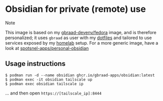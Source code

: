 Obsidian for private (remote) use
=================================

> [!NOTE]
> This image is based on my [gbraad-devenv/fedora](https://github.com/gbraad-devenv/fedora) image, and is therefore personalized;
> it uses  `gbraad` as user with my [dotfiles](https://github.com/gbraad/dotfiles) and tailored to use services exposed by my [homelab](https://github.com/gbraad-homelab) setup.
> For a more generic image, have a look at [spotsnel-apps/personal-obsidian](https://github.com/spotsnel-apps/personal-obsidian)


## Usage instructions

```
$ podman run -d --name obsidian ghcr.io/gbraad-apps/obsidian:latest
$ podman exec -it obsidian tailscale up
$ podman exec obsidian tailscale ip
```

... and then open `https://[tailscale_ip]:8444`
